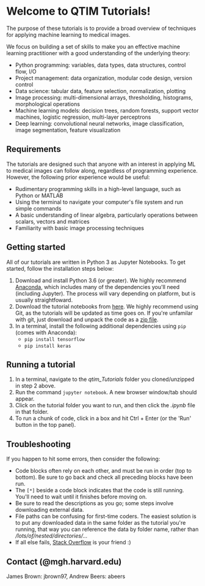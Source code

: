 # Welcome to QTIM Tutorials!

The purpose of these tutorials is to provide a broad overview of techniques for applying machine learning to medical images. 

We focus on building a set of skills to make you an effective machine learning practitioner with a good understanding of the underlying theory:

- Python programming: variables, data types, data structures, control flow, I/O
- Project management: data organization, modular code design, version control
- Data science: tabular data, feature selection, normalization, plotting
- Image processing: multi-dimensional arrays, thresholding, histograms, morphological operations
- Machine learning models: decision trees, random forests, support vector machines, logistic regression, multi-layer perceptrons
- Deep learning: convolutional neural networks, image classification, image segmentation, feature visualization

## Requirements

The tutorials are designed such that anyone with an interest in applying ML to medical images can follow along, regardless of programming experience. However, the following prior experience would be useful:

- Rudimentary programming skills in a high-level language, such as Python or MATLAB
- Using the terminal to navigate your computer's file system and run simple commands
- A basic understanding of linear algebra, particularly operations between scalars, vectors and matrices
- Familiarity with basic image processing techniques

## Getting started
All of our tutorials are written in Python 3 as Jupyter Notebooks. To get started, follow the installation steps below:

1. Download and install Python 3.6 (or greater). We highly recommend [Anaconda](https://www.anaconda.com/download/), which includes many of the dependencies you'll need (including Jupyter). The process will vary depending on platform, but is usually straightfoward.
2. Download the tutorial notebooks from [here](https://github.com/QTIM-Lab/qtim_Tutorials). We highly recommend using  Git, as the tutorials will be updated as time goes on. If you're unfamilar with git, just download and unpack the code as a [zip file](https://github.com/QTIM-Lab/qtim_Tutorials/archive/master.zip).
3. In a terminal, install the following additional dependencies using `pip` (comes with Anaconda):
   * `pip install tensorflow`
   * `pip install keras`
  
## Running a tutorial
1. In a terminal, navigate to the *qtim_Tutorials* folder you cloned/unzipped in step 2 above.
2. Run the command `jupyter notebook`. A new browser window/tab should appear.
3. Click on the tutorial folder you want to run, and then click the *.ipynb* file in that folder.
4. To run a chunk of code, click in a box and hit Ctrl + Enter (or the 'Run' button in the top panel).

## Troubleshooting
If you happen to hit some errors, then consider the following:
* Code blocks often rely on each other, and must be run in order (top to bottom). Be sure to go back and check all preceding blocks have been run.
* The `[*]` beside a code block indicates that the code is still running. You'll need to wait until it finishes before moving on.
* Be sure to read the descriptions as you go; some steps involve downloading external data.
* File paths can be confusing for first-time coders. The easiest solution is to put any downloaded data in the same folder as the tutorial you're running, that way you can reference the data by folder name, rather than */lots/of/nested/directories/...*
* If all else fails, [Stack Overflow](https://stackoverflow.com/search?q=) is your friend :)

## Contact (@mgh.harvard.edu)
James Brown: jbrown97, Andrew Beers: abeers

